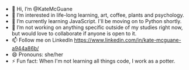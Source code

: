 - 👋 Hi, I’m @KateMcGuane
- 👀 I’m interested in life-long learning, art, coffee, plants and psychology.
- 🌱 I’m currently learning JavaScript. I'll be moving on to Python shortly.
- 💞️ I’m not working on anything specific outside of my studies right now, but would love to collaborate if anyone is open to it.
- 📫 Follow me on LinkedIn https://www.linkedin.com/in/kate-mcguane-a944a86b/
- 😄 Pronouns: she/her
- ⚡ Fun fact: When I'm not learning all things code, I work as a potter.

<!---
KateMcGuane/KateMcGuane is a ✨ special ✨ repository because its `README.md` (this file) appears on your GitHub profile.
You can click the Preview link to take a look at your changes.
--->
